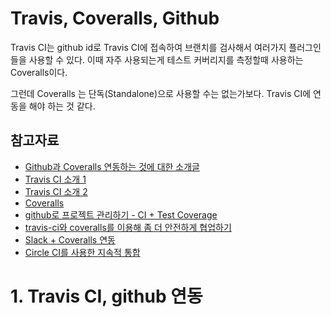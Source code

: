 # Travis, Coveralls, Github

Travis CI는 github id로 Travis CI에 접속하여 브랜치를 검사해서 여러가지 플러그인들을 사용할 수 있다. 이때 자주 사용되는게 테스트 커버리지를 측정할때 사용하는 Coveralls이다.  

그런데 Coveralls 는 단독(Standalone)으로 사용할 수는 없는가보다. Travis CI에 연동을 해야 하는 것 같다.

## 참고자료

- [Github과 Coveralls 연동하는 것에 대한 소개글](https://blog.outsider.ne.kr/954)
- [Travis CI 소개 1](https://blog.outsider.ne.kr/779)
- [Travis CI 소개 2](https://blog.outsider.ne.kr/780)
- [Coveralls](https://coveralls.io/)
- [github로 프로젝트 관리하기 - CI + Test Coverage](https://www.popit.kr/github%EB%A1%9C-%ED%94%84%EB%A1%9C%EC%A0%9D%ED%8A%B8-%EA%B4%80%EB%A6%AC%ED%95%98%EA%B8%B0-part2-ci-test-coverage-wiki/)
- [travis-ci와 coveralls를 이용해 좀 더 안전하게 협업하기](https://perfectacle.github.io/2017/12/10/travis-ci-coveralls/)
- [Slack + Coveralls 연동](https://cheese10yun.github.io/slack-coveralls/)
- [Circle CI를 사용한 지속적 통합](https://www.androidhuman.com/lecture/quality/2016/10/03/android_quality_part1_circleci/)



# 1. Travis CI, github 연동


